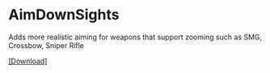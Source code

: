 # AimDownSights

Adds more realistic aiming for weapons that support zooming such as
SMG, Crossbow, Sniper Rifle

[[Download]](https://github.com/Outerbeast/AimDownSights/archive/refs/heads/main.zip)
